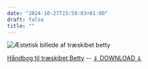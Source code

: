 ```yaml
---
date: "2024-10-27T23:59:03+01:00"
draft: false
title: ""
---
```


![Æstetisk billede af træskibet betty](/img/betty_header.png)

[Håndbog til træskibet Betty](PDF/Handbook.pdf) -- <a href="PDF/Handbook.pdf" download>⇓ DOWNLOAD ⇓</a>
